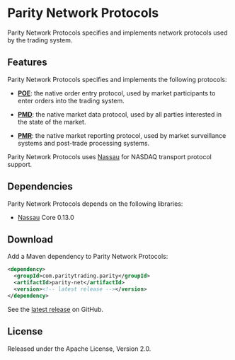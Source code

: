 # Parity Network Protocols

Parity Network Protocols specifies and implements network protocols used by
the trading system.

## Features

Parity Network Protocols specifies and implements the following protocols:

- [**POE**](doc/POE.md): the native order entry protocol, used by market
  participants to enter orders into the trading system.

- [**PMD**](doc/PMD.md): the native market data protocol, used by all
  parties interested in the state of the market.

- [**PMR**](doc/PMR.md): the native market reporting protocol, used by
  market surveillance systems and post-trade processing systems.

Parity Network Protocols uses [Nassau][] for NASDAQ transport protocol
support.

  [Nassau]: https://github.com/paritytrading/nassau

## Dependencies

Parity Network Protocols depends on the following libraries:

- [Nassau][] Core 0.13.0

## Download

Add a Maven dependency to Parity Network Protocols:

```xml
<dependency>
  <groupId>com.paritytrading.parity</groupId>
  <artifactId>parity-net</artifactId>
  <version><!-- latest release --></version>
</dependency>
```

See the [latest release][] on GitHub.

  [latest release]: https://github.com/paritytrading/parity/releases/latest

## License

Released under the Apache License, Version 2.0.
